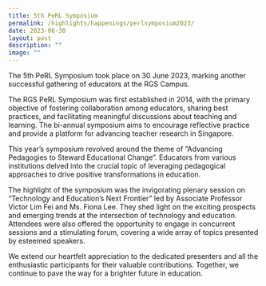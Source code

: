 ```yaml
---
title: 5th PeRL Symposium
permalink: /highlights/happenings/perlsymposium2023/
date: 2023-06-30
layout: post
description: ""
image: ""
---
```

The 5th PeRL Symposium took place on 30 June 2023, marking another successful gathering of educators at the RGS Campus.

The RGS PeRL Symposium was first established in 2014, with the primary objective of fostering collaboration among educators, sharing best practices, and facilitating meaningful discussions about teaching and learning. The bi-annual symposium aims to encourage reflective practice and provide a platform for advancing teacher research in Singapore.

This year’s symposium revolved around the theme of “Advancing Pedagogies to Steward Educational Change”. Educators from various institutions delved into the crucial topic of leveraging pedagogical approaches to drive positive transformations in education.

The highlight of the symposium was the invigorating plenary session on “Technology and Education’s Next Frontier” led by Associate Professor Victor Lim Fei and Ms. Fiona Lee. They shed light on the exciting prospects and emerging trends at the intersection of technology and education. Attendees were also offered the opportunity to engage in concurrent sessions and a stimulating forum, covering a wide array of topics presented by esteemed speakers.

We extend our heartfelt appreciation to the dedicated presenters and all the enthusiastic participants for their valuable contributions. Together, we continue to pave the way for a brighter future in education.